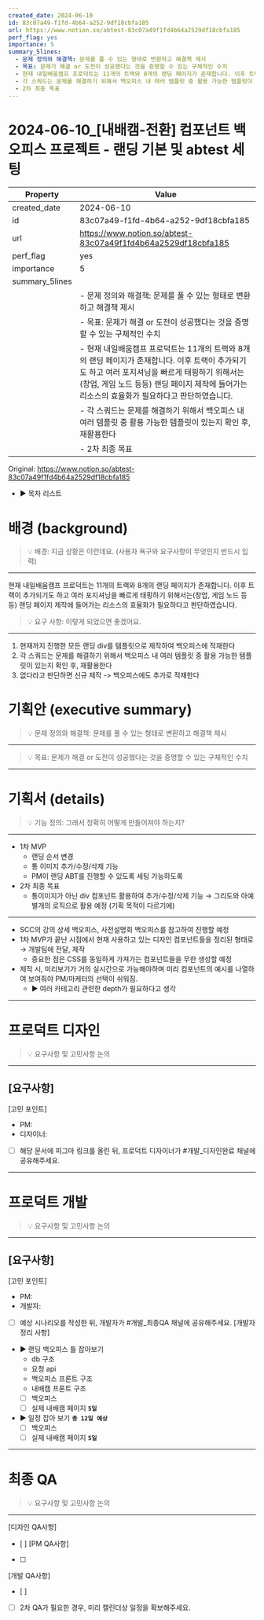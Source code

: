 ```yaml
---
created_date: 2024-06-10
id: 83c07a49-f1fd-4b64-a252-9df18cbfa185
url: https://www.notion.so/abtest-83c07a49f1fd4b64a2529df18cbfa185
perf_flag: yes
importance: 5
summary_5lines:
  - 문제 정의와 해결책: 문제를 풀 수 있는 형태로 변환하고 해결책 제시
  - 목표: 문제가 해결 or 도전이 성공했다는 것을 증명할 수 있는 구체적인 수치
  - 현재 내일배움캠프 프로덕트는 11개의 트랙와 8개의 랜딩 페이지가 존재합니다. 이후 트랙이 추가되기도 하고 여러 포지셔닝을 빠르게 태핑하기 위해서는(창업, 게임 노드 등등) 랜딩 페이지 제작에 들어가는 리소스의 효율화가 필요하다고 판단하였습니다.
  - 각 스쿼드는 문제를 해결하기 위해서 백오피스 내 여러 템플릿 중 활용 가능한 템플릿이 있는지 확인 후, 재활용한다
  - 2차 최종 목표
---
```


# 2024-06-10_[내배캠-전환] 컴포넌트 백오피스 프로젝트 - 랜딩 기본 및 abtest 세팅

| Property | Value |
| --- | --- |
| created_date | 2024-06-10 |
| id | 83c07a49-f1fd-4b64-a252-9df18cbfa185 |
| url | https://www.notion.so/abtest-83c07a49f1fd4b64a2529df18cbfa185 |
| perf_flag | yes |
| importance | 5 |
| summary_5lines | |
|  | - 문제 정의와 해결책: 문제를 풀 수 있는 형태로 변환하고 해결책 제시 |
|  | - 목표: 문제가 해결 or 도전이 성공했다는 것을 증명할 수 있는 구체적인 수치 |
|  | - 현재 내일배움캠프 프로덕트는 11개의 트랙와 8개의 랜딩 페이지가 존재합니다. 이후 트랙이 추가되기도 하고 여러 포지셔닝을 빠르게 태핑하기 위해서는(창업, 게임 노드 등등) 랜딩 페이지 제작에 들어가는 리소스의 효율화가 필요하다고 판단하였습니다. |
|  | - 각 스쿼드는 문제를 해결하기 위해서 백오피스 내 여러 템플릿 중 활용 가능한 템플릿이 있는지 확인 후, 재활용한다 |
|  | - 2차 최종 목표 |

Original: https://www.notion.so/abtest-83c07a49f1fd4b64a2529df18cbfa185

- ▶ 목차 리스트

#  배경 (background)
> 💡 배경: 지금 상황은 이런데요. (사용자 욕구와 요구사항이 무엇인지 반드시 입력)

  ---
  현재 내일배움캠프 프로덕트는 11개의 트랙와 8개의 랜딩 페이지가 존재합니다. 이후 트랙이 추가되기도 하고 여러 포지셔닝을 빠르게 태핑하기 위해서는(창업, 게임 노드 등등) 랜딩 페이지 제작에 들어가는 리소스의 효율화가 필요하다고 판단하였습니다.
> 💡 요구 사항: 이렇게 되었으면 좋겠어요. 

  ---
  1. 현재까지 진행한 모든 랜딩 div를 템플릿으로 제작하여 백오피스에 적재한다
  1. 각 스쿼드는 문제를 해결하기 위해서 백오피스 내 여러 템플릿 중 활용 가능한 템플릿이 있는지 확인 후, 재활용한다
  1. 없다라고 판단하면 신규 제작 -> 백오피스에도 추가로 적재한다

#  기획안 (executive summary)
> 💡 문제 정의와 해결책: 문제를 풀 수 있는 형태로 변환하고 해결책 제시

  ---
> 💡 목표: 문제가 해결 or 도전이 성공했다는 것을 증명할 수 있는 구체적인 수치

  ---

#  기획서 (details)
> 💡 기능 정의: 그래서 정확히 어떻게 만들어져야 하는지?

  ---
  - 1차 MVP 
    - 랜딩 순서 변경
    - 통 이미지 추가/수정/삭제 기능
    - PM이 랜딩 ABT를 진행할 수 있도록 세팅 가능하도록
  - 2차 최종 목표
    - 통이미지가 아닌 div 컴포넌트 활용하여 추가/수정/삭제 기능
  → 그리도와 아예 별개의 로직으로 활용 예정 (기획 목적이 다르기에) 

  ---
  - SCC의 강의 상세 백오피스, 사전설명회 백오피스를 참고하여 진행할 예정
  - 1차 MVP가 끝난 시점에서 현재 사용하고 있는 디자인 컴포넌트들을 정리된 형태로 → 개발팀에 전달, 제작
    - 중요한 점은 CSS를 동일하게 가져가는 컴포넌트들을 무한 생성할 예정
  - 제작 시, 미리보기가 거의 실시간으로 가능해야하며 미리 컴포넌트의 예시를 나열하여 보여줘야 PM/마케터의 선택이 쉬워짐. 
    - ▶ 여러 카테고리 관련한 depth가 필요하다고 생각

---

#  프로덕트 디자인
> 💡 요구사항 및 고민사항 논의

  ---
  [요구사항]
  - 
  [고민 포인트]
  - PM:
  - 디자이너: 
  - [ ] 해당 문서에 피그마 링크를 올린 뒤, 프로덕트 디자이너가 #개발_디자인완료 채널에 공유해주세요.

---

#  프로덕트 개발
> 💡 요구사항 및 고민사항 논의

  ---
  [요구사항]
  - 
  [고민 포인트]
  - PM:
  - 개발자: 
  - [ ] 예상 시나리오를 작성한 뒤, 개발자가 #개발_최종QA 채널에 공유해주세요.
  [개발자 정리 사항]
  - ▶ 랜딩 백오피스 틀 잡아보기
    - db 구조
    - 요청 api 
    - 백오피스 프론트 구조
    - 내배캠 프론트 구조
    - [ ] 백오피스 
    - [ ] 실제 내배캠 페이지 **`5일`** 
  - ▶ 일정 잡아 보기 **`총 12일 예상`**
    - [ ] 백오피스 
    - [ ] 실제 내배캠 페이지 **`5일`** 

---

#  최종 QA
> 💡 요구사항 및 고민사항 논의

  ---
  [디자인 QA사항]
  - [ ] 
  [PM QA사항]
  - [ ] 
  [개발 QA사항]
  - [ ] 
  - [ ] 2차 QA가 필요한 경우, 미리 캘린더상 일정을 확보해주세요.
